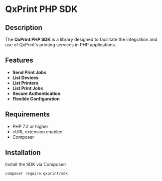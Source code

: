 # QxPrint PHP SDK

## Description

The **QxPrint PHP SDK** is a library designed to facilitate the integration and use of QxPrint's printing services in PHP applications.

## Features

- **Send Print Jobs**
- **List Devices**
- **List Printers**
- **List Print Jobs**
- **Secure Authentication**
- **Flexible Configuration**

## Requirements

- PHP 7.2 or higher
- cURL extension enabled
- Composer

## Installation

Install the SDK via Composer:

```bash
composer require qxprint/sdk

